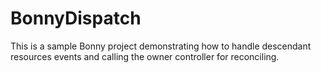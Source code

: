 # BonnyDispatch

This is a sample Bonny project demonstrating how to handle descendant resources events and calling the owner controller for reconciling.

